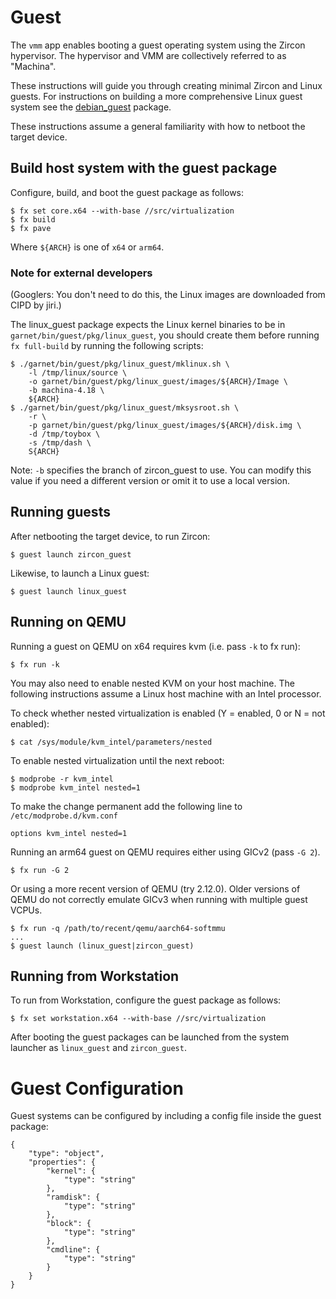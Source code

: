 # Guest

The `vmm` app enables booting a guest operating system using the Zircon
hypervisor. The hypervisor and VMM are collectively referred to as "Machina".

These instructions will guide you through creating minimal Zircon and Linux
guests. For instructions on building a more comprehensive Linux guest system
see the [debian_guest](pkg/debian_guest/README.md) package.

These instructions assume a general familiarity with how to netboot the target
device.

## Build host system with the guest package

Configure, build, and boot the guest package as follows:
```
$ fx set core.x64 --with-base //src/virtualization
$ fx build
$ fx pave
```
Where `${ARCH}` is one of `x64` or `arm64`.

### Note for external developers

(Googlers: You don't need to do this, the Linux images are downloaded from CIPD
by jiri.)

The linux_guest package expects the Linux kernel binaries to be in
`garnet/bin/guest/pkg/linux_guest`, you should create them before running
`fx full-build` by running the following scripts:
```
$ ./garnet/bin/guest/pkg/linux_guest/mklinux.sh \
    -l /tmp/linux/source \
    -o garnet/bin/guest/pkg/linux_guest/images/${ARCH}/Image \
    -b machina-4.18 \
    ${ARCH}
$ ./garnet/bin/guest/pkg/linux_guest/mksysroot.sh \
    -r \
    -p garnet/bin/guest/pkg/linux_guest/images/${ARCH}/disk.img \
    -d /tmp/toybox \
    -s /tmp/dash \
    S{ARCH}
```

Note: `-b` specifies the branch of zircon_guest to use. You can modify this
value if you need a different version or omit it to use a local version.

## Running guests
After netbooting the target device, to run Zircon:
```
$ guest launch zircon_guest
```

Likewise, to launch a Linux guest:
```
$ guest launch linux_guest
```

## Running on QEMU

Running a guest on QEMU on x64 requires kvm (i.e. pass `-k` to fx run):
```
$ fx run -k
```

You may also need to enable nested KVM on your host machine. The following
instructions assume a Linux host machine with an Intel processor.

To check whether nested virtualization is enabled (Y = enabled, 0 or N = not
enabled):
```
$ cat /sys/module/kvm_intel/parameters/nested
```

To enable nested virtualization until the next reboot:
```
$ modprobe -r kvm_intel
$ modprobe kvm_intel nested=1
```
To make the change permanent add the following line to
`/etc/modprobe.d/kvm.conf`
```
options kvm_intel nested=1
```

Running an arm64 guest on QEMU requires either using GICv2 (pass `-G 2`).
```
$ fx run -G 2
```

Or using a more recent version of QEMU (try 2.12.0). Older versions of QEMU do
not correctly emulate GICv3 when running with multiple guest VCPUs.
```
$ fx run -q /path/to/recent/qemu/aarch64-softmmu
...
$ guest launch (linux_guest|zircon_guest)
```

## Running from Workstation

To run from Workstation, configure the guest package as follows:
```
$ fx set workstation.x64 --with-base //src/virtualization
```

After booting the guest packages can be launched from the system launcher as
`linux_guest` and `zircon_guest`.

# Guest Configuration

Guest systems can be configured by including a config file inside the guest
package:
```
{
    "type": "object",
    "properties": {
        "kernel": {
            "type": "string"
        },
        "ramdisk": {
            "type": "string"
        },
        "block": {
            "type": "string"
        },
        "cmdline": {
            "type": "string"
        }
    }
}
```
